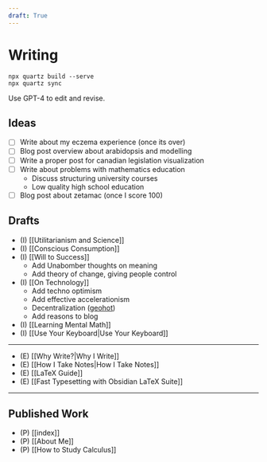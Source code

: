 ```yaml
---
draft: True
---
```


# Writing

```
npx quartz build --serve
npx quartz sync
```

Use GPT-4 to edit and revise.

## Ideas

- [ ] Write about my eczema experience (once its over)
- [ ] Blog post overview about arabidopsis and modelling
- [ ] Write a proper post for canadian legislation visualization
- [ ] Write about problems with mathematics education
	- Discuss structuring university courses
	- Low quality high school education
- [ ] Blog post about zetamac (once I score 100)

## Drafts

- (I) [[Utilitarianism and Science]]
- (I) [[Conscious Consumption]]
- (I) [[Will to Success]]
	- Add Unabomber thoughts on meaning
	- Add theory of change, giving people control
- (I) [[On Technology]]
	- Add techno optimism
	- Add effective accelerationism
	- Decentralization ([geohot](https://geohot.github.io/blog/jekyll/update/2021/01/18/technology-without-industry.html))
	- Add reasons to blog
- (I) [[Learning Mental Math]]
- (I) [[Use Your Keyboard|Use Your Keyboard]]

---

- (E) [[Why Write?|Why I Write]]
- (E) [[How I Take Notes|How I Take Notes]]
- (E) [[LaTeX Guide]]
- (E) [[Fast Typesetting with Obsidian LaTeX Suite]]

---

## Published Work

- (P) [[index]]
- (P) [[About Me]]
- (P) [[How to Study Calculus]]
